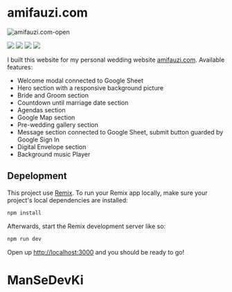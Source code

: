 # amifauzi.com

![amifauzi.com-open](https://socialify.git.ci/fauzialz/amifauzi.com-open/image?font=Inter&forks=1&language=1&owner=1&pattern=Circuit%20Board&pulls=1&stargazers=1&theme=Light)

<img src="https://img.shields.io/badge/React-20232A?style=for-the-badge&logo=react&logoColor=61DAFB" /> <img src="https://img.shields.io/badge/TypeScript-007ACC?style=for-the-badge&logo=typescript&logoColor=white" /> <img src="https://img.shields.io/badge/Tailwind_CSS-38B2AC?style=for-the-badge&logo=tailwind-css&logoColor=white" /> <img src="https://img.shields.io/badge/Google%20Sheets-34A853?style=for-the-badge&logo=google-sheets&logoColor=white" />

I built this website for my personal wedding website [amifauzi.com](https://www.amifauzi.com/?to=Rekan+Developer).
Available features:

- Welcome modal connected to Google Sheet
- Hero section with a responsive background picture
- Bride and Groom section
- Countdown until marriage date section
- Agendas section
- Google Map section
- Pre-wedding gallery section
- Message section connected to Google Sheet, submit button guarded by Google Sign In
- Digital Envelope section
- Background music Player

## Depelopment

This project use [Remix](https://remix.run/docs). To run your Remix app locally, make sure your project's local dependencies are installed:

```sh
npm install
```

Afterwards, start the Remix development server like so:

```sh
npm run dev
```

Open up [http://localhost:3000](http://localhost:3000) and you should be ready to go!
# ManSeDevKi

